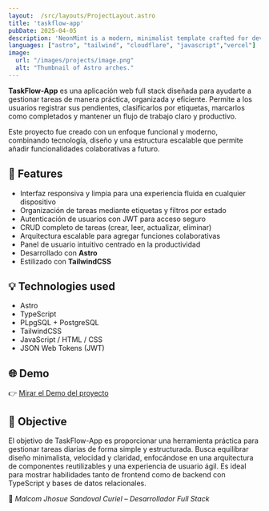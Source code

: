 ```yaml
---
layout:  /src/layouts/ProjectLayout.astro
title: 'taskflow-app'
pubDate: 2025-04-05
description: 'NeonMint is a modern, minimalist template crafted for developers and digital creatives.'
languages: ["astro", "tailwind", "cloudflare", "javascript","vercel"]
image:
  url: "/images/projects/image.png"
  alt: "Thumbnail of Astro arches."
--- 
```


**TaskFlow-App**  es una aplicación web full stack diseñada para ayudarte a gestionar tareas de manera práctica, organizada y eficiente. Permite a los usuarios registrar sus pendientes, clasificarlos por etiquetas, marcarlos como completados y mantener un flujo de trabajo claro y productivo.

Este proyecto fue creado con un enfoque funcional y moderno, combinando tecnología, diseño y una estructura escalable que permite añadir funcionalidades colaborativas a futuro.


## 🧩 Features

- Interfaz responsiva y limpia para una experiencia fluida en cualquier dispositivo
- Organización de tareas mediante etiquetas y filtros por estado
- Autenticación de usuarios con JWT para acceso seguro
- CRUD completo de tareas (crear, leer, actualizar, eliminar)
- Arquitectura escalable para agregar funciones colaborativas
- Panel de usuario intuitivo centrado en la productividad
- Desarrollado con **Astro**
- Estilizado con **TailwindCSS**

## 💡 Technologies used

- Astro
- TypeScript
- PLpgSQL + PostgreSQL
- TailwindCSS
- JavaScript / HTML / CSS
- JSON Web Tokens (JWT)


## 🌐 Demo

👉 [Mirar el Demo del proyecto](https://github.com/MalcomSandoval/proyecto) 

## 🎯 Objective

El objetivo de TaskFlow-App es proporcionar una herramienta práctica para gestionar tareas diarias de forma simple y estructurada. Busca equilibrar diseño minimalista, velocidad y claridad, enfocándose en una arquitectura de componentes reutilizables y una experiencia de usuario ágil. Es ideal para mostrar habilidades tanto de frontend como de backend con TypeScript y bases de datos relacionales.




🚀 *Malcom Jhosue Sandoval Curiel – Desarrollador Full Stack*
